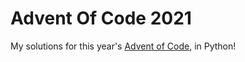 # Advent Of Code 2021
My solutions for this year's [Advent of Code](https://adventofcode.com/), in Python!
